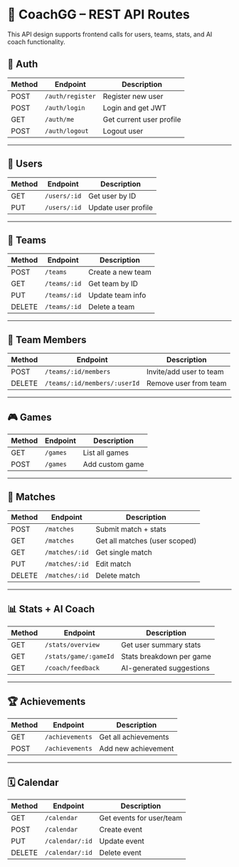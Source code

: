 # 🔌 CoachGG – REST API Routes

This API design supports frontend calls for users, teams, stats, and AI coach functionality.

## 🔐 Auth

| Method | Endpoint           | Description               |
|--------|--------------------|---------------------------|
| POST   | `/auth/register`   | Register new user         |
| POST   | `/auth/login`      | Login and get JWT         |
| GET    | `/auth/me`         | Get current user profile  |
| POST   | `/auth/logout`     | Logout user               |

---

## 👤 Users

| Method | Endpoint         | Description               |
|--------|------------------|---------------------------|
| GET    | `/users/:id`     | Get user by ID            |
| PUT    | `/users/:id`     | Update user profile       |

---

## 👥 Teams

| Method | Endpoint            | Description                  |
|--------|---------------------|------------------------------|
| POST   | `/teams`            | Create a new team            |
| GET    | `/teams/:id`        | Get team by ID               |
| PUT    | `/teams/:id`        | Update team info             |
| DELETE | `/teams/:id`        | Delete a team                |

---

## 👤 Team Members

| Method | Endpoint                      | Description                      |
|--------|-------------------------------|----------------------------------|
| POST   | `/teams/:id/members`          | Invite/add user to team          |
| DELETE | `/teams/:id/members/:userId`  | Remove user from team            |

---

## 🎮 Games

| Method | Endpoint         | Description           |
|--------|------------------|-----------------------|
| GET    | `/games`         | List all games        |
| POST   | `/games`         | Add custom game       |

---

## 📝 Matches

| Method | Endpoint           | Description                     |
|--------|--------------------|---------------------------------|
| POST   | `/matches`         | Submit match + stats            |
| GET    | `/matches`         | Get all matches (user scoped)   |
| GET    | `/matches/:id`     | Get single match                |
| PUT    | `/matches/:id`     | Edit match                      |
| DELETE | `/matches/:id`     | Delete match                    |

---

## 📊 Stats + AI Coach

| Method | Endpoint                 | Description                     |
|--------|--------------------------|---------------------------------|
| GET    | `/stats/overview`        | Get user summary stats          |
| GET    | `/stats/game/:gameId`    | Stats breakdown per game        |
| GET    | `/coach/feedback`        | AI-generated suggestions        |

---

## 🏆 Achievements

| Method | Endpoint              | Description                    |
|--------|-----------------------|--------------------------------|
| GET    | `/achievements`       | Get all achievements           |
| POST   | `/achievements`       | Add new achievement            |

---

## 🗓️ Calendar

| Method | Endpoint            | Description                  |
|--------|---------------------|------------------------------|
| GET    | `/calendar`         | Get events for user/team     |
| POST   | `/calendar`         | Create event                 |
| PUT    | `/calendar/:id`     | Update event                 |
| DELETE | `/calendar/:id`     | Delete event                 |